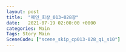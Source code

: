 ```yaml
---
layout: post
title:  "메인_회상_013~028장"
date:   2021-07-19 02:00:00 +0000
categories: Main
Tags: Story Main
SceneCode: ["scene_skip_cp013-028_q1_s10"]
---
```

